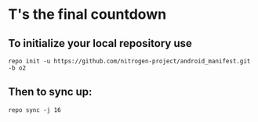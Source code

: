 T's the final countdown
====================


To initialize your local repository use
---------------------------------------

    repo init -u https://github.com/nitrogen-project/android_manifest.git -b o2
    

Then to sync up:
----------------

    repo sync -j 16
